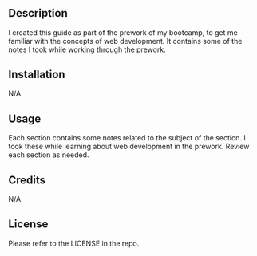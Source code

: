 # <Prework Study Guide Webpage>

## Description

I created this guide as part of the prework of my bootcamp, to get me familiar with the concepts of web development. It contains some of the notes I took while working through the prework.


## Installation

N/A

## Usage

Each section contains some notes related to the subject of the section. I took these while learning about web development in the prework. Review each section as needed.

## Credits

N/A

## License

Please refer to the LICENSE in the repo.
